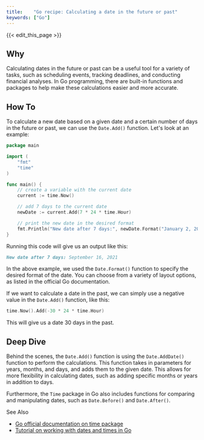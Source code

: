 ```yaml
---
title:    "Go recipe: Calculating a date in the future or past"
keywords: ["Go"]
---
```


{{< edit_this_page >}}

## Why

Calculating dates in the future or past can be a useful tool for a variety of tasks, such as scheduling events, tracking deadlines, and conducting financial analyses. In Go programming, there are built-in functions and packages to help make these calculations easier and more accurate.

## How To

To calculate a new date based on a given date and a certain number of days in the future or past, we can use the `Date.Add()` function. Let's look at an example:

```Go
package main

import (
    "fmt"
    "time"
)

func main() {
    // create a variable with the current date
    current := time.Now()

    // add 7 days to the current date
    newDate := current.Add(7 * 24 * time.Hour)

    // print the new date in the desired format
    fmt.Println("New date after 7 days:", newDate.Format("January 2, 2006"))
}
```

Running this code will give us an output like this:

```markdown
New date after 7 days: September 16, 2021
```

In the above example, we used the `Date.Format()` function to specify the desired format of the date. You can choose from a variety of layout options, as listed in the official Go documentation.

If we want to calculate a date in the past, we can simply use a negative value in the `Date.Add()` function, like this:

```Go
time.Now().Add(-30 * 24 * time.Hour)
```

This will give us a date 30 days in the past.

## Deep Dive

Behind the scenes, the `Date.Add()` function is using the `Date.AddDate()` function to perform the calculations. This function takes in parameters for years, months, and days, and adds them to the given date. This allows for more flexibility in calculating dates, such as adding specific months or years in addition to days.

Furthermore, the `Time` package in Go also includes functions for comparing and manipulating dates, such as `Date.Before()` and `Date.After()`.

See Also
- [Go official documentation on time package](https://pkg.go.dev/time)
- [Tutorial on working with dates and times in Go](https://www.digitalocean.com/community/tutorials/how-to-work-with-dates-and-times-in-go)